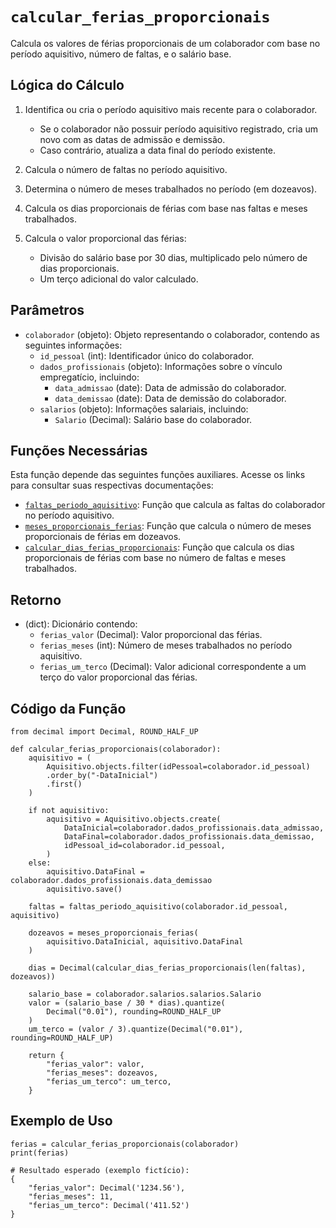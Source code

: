 # `calcular_ferias_proporcionais`

Calcula os valores de férias proporcionais de um colaborador com base no período aquisitivo, número de faltas, e o salário base.

## Lógica do Cálculo

1. Identifica ou cria o período aquisitivo mais recente para o colaborador.
   - Se o colaborador não possuir período aquisitivo registrado, cria um novo com as datas de admissão e demissão.
   - Caso contrário, atualiza a data final do período existente.

2. Calcula o número de faltas no período aquisitivo.

3. Determina o número de meses trabalhados no período (em dozeavos).

4. Calcula os dias proporcionais de férias com base nas faltas e meses trabalhados.

5. Calcula o valor proporcional das férias:
   - Divisão do salário base por 30 dias, multiplicado pelo número de dias proporcionais.
   - Um terço adicional do valor calculado.

## Parâmetros

- `colaborador` (objeto): Objeto representando o colaborador, contendo as seguintes informações:
  - `id_pessoal` (int): Identificador único do colaborador.
  - `dados_profissionais` (objeto): Informações sobre o vínculo empregatício, incluindo:
    - `data_admissao` (date): Data de admissão do colaborador.
    - `data_demissao` (date): Data de demissão do colaborador.
  - `salarios` (objeto): Informações salariais, incluindo:
    - `Salario` (Decimal): Salário base do colaborador.

## Funções Necessárias

Esta função depende das seguintes funções auxiliares. Acesse os links para consultar suas respectivas documentações:

- [`faltas_periodo_aquisitivo`](./faltas_periodo_aquisitivo.md): Função que calcula as faltas do colaborador no período aquisitivo.
- [`meses_proporcionais_ferias`](#): Função que calcula o número de meses proporcionais de férias em dozeavos.
- [`calcular_dias_ferias_proporcionais`](./calcular_dias_ferias_proporcionais.md): Função que calcula os dias proporcionais de férias com base no número de faltas e meses trabalhados.

## Retorno

- (dict): Dicionário contendo:
  - `ferias_valor` (Decimal): Valor proporcional das férias.
  - `ferias_meses` (int): Número de meses trabalhados no período aquisitivo.
  - `ferias_um_terco` (Decimal): Valor adicional correspondente a um terço do valor proporcional das férias.

## Código da Função

```{.py3 linenums="1"}
from decimal import Decimal, ROUND_HALF_UP

def calcular_ferias_proporcionais(colaborador):
    aquisitivo = (
        Aquisitivo.objects.filter(idPessoal=colaborador.id_pessoal)
        .order_by("-DataInicial")
        .first()
    )

    if not aquisitivo:
        aquisitivo = Aquisitivo.objects.create(
            DataInicial=colaborador.dados_profissionais.data_admissao,
            DataFinal=colaborador.dados_profissionais.data_demissao,
            idPessoal_id=colaborador.id_pessoal,
        )
    else:
        aquisitivo.DataFinal = colaborador.dados_profissionais.data_demissao
        aquisitivo.save()

    faltas = faltas_periodo_aquisitivo(colaborador.id_pessoal, aquisitivo)

    dozeavos = meses_proporcionais_ferias(
        aquisitivo.DataInicial, aquisitivo.DataFinal
    )

    dias = Decimal(calcular_dias_ferias_proporcionais(len(faltas), dozeavos))

    salario_base = colaborador.salarios.salarios.Salario
    valor = (salario_base / 30 * dias).quantize(
        Decimal("0.01"), rounding=ROUND_HALF_UP
    )
    um_terco = (valor / 3).quantize(Decimal("0.01"), rounding=ROUND_HALF_UP)

    return {
        "ferias_valor": valor,
        "ferias_meses": dozeavos,
        "ferias_um_terco": um_terco,
    }
```

## Exemplo de Uso

```{.py3 linenums="1" hl_lines="5-9"}
ferias = calcular_ferias_proporcionais(colaborador)
print(ferias)

# Resultado esperado (exemplo fictício):
{
    "ferias_valor": Decimal('1234.56'),
    "ferias_meses": 11,
    "ferias_um_terco": Decimal('411.52')
}
```
